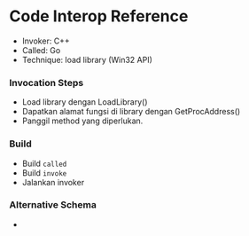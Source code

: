 # Code Interop Reference

* Invoker: C++
* Called: Go
* Technique: load library (Win32 API)

### Invocation Steps

- Load library dengan LoadLibrary()
- Dapatkan alamat fungsi di library dengan GetProcAddress()
- Panggil method yang diperlukan.

### Build

- Build `called`
- Build `invoke`
- Jalankan invoker

### Alternative Schema

-
